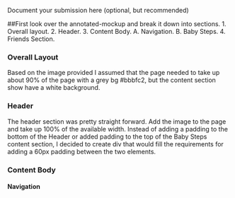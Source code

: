 Document your submission here (optional, but recommended)

##First look over the annotated-mockup and break it down into sections. 
    1. Overall layout.
    2. Header.
    3. Content Body. 
        A. Navigation.
        B. Baby Steps.
    4. Friends Section. 
    
    
### Overall Layout 
Based on the image provided I assumed that the page needed to take up about 90% of the page with a grey bg #bbbfc2, but the content section show have a white background.

### Header
The header section was pretty straight forward. Add the image to the page and take up 100% of the available width. Instead of adding a padding to the bottom of the Header or added padding to the top of the Baby Steps content section, I decided to create div that would fill the requirements for adding a 60px padding between the two elements. 

### Content Body
#### Navigation
